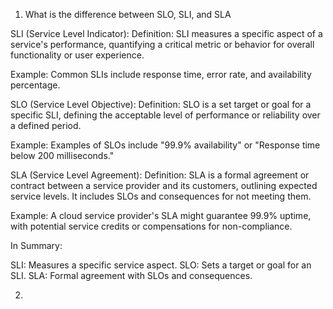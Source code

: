 1. What is the difference between SLO, SLI, and SLA 


SLI (Service Level Indicator):
Definition: SLI measures a specific aspect of a service's performance, quantifying a critical metric or behavior for overall functionality or user experience.

Example: Common SLIs include response time, error rate, and availability percentage.

SLO (Service Level Objective):
Definition: SLO is a set target or goal for a specific SLI, defining the acceptable level of performance or reliability over a defined period.

Example: Examples of SLOs include "99.9% availability" or "Response time below 200 milliseconds."

SLA (Service Level Agreement):
Definition: SLA is a formal agreement or contract between a service provider and its customers, outlining expected service levels. It includes SLOs and consequences for not meeting them.

Example: A cloud service provider's SLA might guarantee 99.9% uptime, with potential service credits or compensations for non-compliance.

In Summary:

SLI: Measures a specific service aspect.
SLO: Sets a target or goal for an SLI.
SLA: Formal agreement with SLOs and consequences.

2. 
